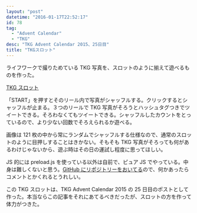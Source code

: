 ```yaml
---
layout: "post"
datetime: "2016-01-17T22:52:17"
id: 78
tag:
  - "Advent Calendar"
  - "TKG"
desc: "TKG Advent Calendar 2015、25日目"
title: "TKGスロット"
---
```


ライフワークで撮りためている TKG 写真を、スロットのように揃えて遊べるものを作った。

[TKG スロット](http://lab.dskd.jp/tkg-slot/)

「START」を押すとそのリール内で写真がシャッフルする。クリックするとシャッフルが止まる。３つのリールで TKG 写真がそろうとハッシュタグつきでツイートできる。そろわなくてもツイートできる。シャッフルしたカウントをとっているので、より少ない回数でそろえられるか遊べる。

画像は 121 枚の中から常にランダムでシャッフルする仕様なので、通常のスロットのように目押しすることはきかない。そもそも TKG 写真がそろっても何があるわけじゃないから、遊ぶ時はその日の運試し程度に思ってほしい。

JS 的には preload.js を使っている以外は自前で、ピュア JS でやっている。中身は難しくないと思う。[GitHub にリポジトリーをおいてる](https://github.com/oti/tkg-slot)ので、何かあったらコメントとかくれるとうれしい。

この TKG スロットは、TKG Advent Calendar 2015 の 25 日目のポストとして作った。本当ならこの記事をそれにあてるべきだったが、スロットの方を作って体力がつきた。
